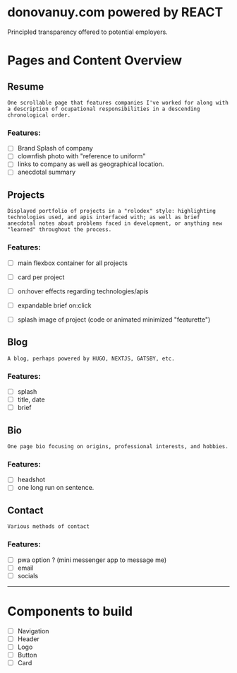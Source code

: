 # donovanuy.com powered by REACT
Principled transparency offered to potential employers.

# Pages and Content Overview 
## Resume
    One scrollable page that features companies I've worked for along with a description of ocupational responsibilities in a descending chronological order.
### Features:
- [ ] Brand Splash of company
- [ ] clownfish photo with "reference to uniform"
- [ ] links to company as well as geographical location.
- [ ] anecdotal summary
## Projects
    Displayed portfolio of projects in a "rolodex" style: highlighting technologies used, and apis interfaced with; as well as brief anecdotal notes about problems faced in development, or anything new "learned" throughout the process.
### Features:
- [ ] main flexbox container for all projects
- [ ] card per project
- [ ] on:hover effects regarding technologies/apis
- [ ] expandable brief on:click
- [ ] splash image of project (code or animated minimized "featurette")

    
## Blog
    A blog, perhaps powered by HUGO, NEXTJS, GATSBY, etc.
### Features:
- [ ] splash
- [ ] title, date
- [ ] brief

## Bio
    One page bio focusing on origins, professional interests, and hobbies.
### Features:
- [ ] headshot
- [ ] one long run on sentence.

## Contact
    Various methods of contact
### Features:
- [ ] pwa option ? (mini messenger app to message me)
- [ ]  email
- [ ] socials
---
# Components to build

- [ ] Navigation
- [ ] Header
- [ ] Logo
- [ ] Button
- [ ] Card
